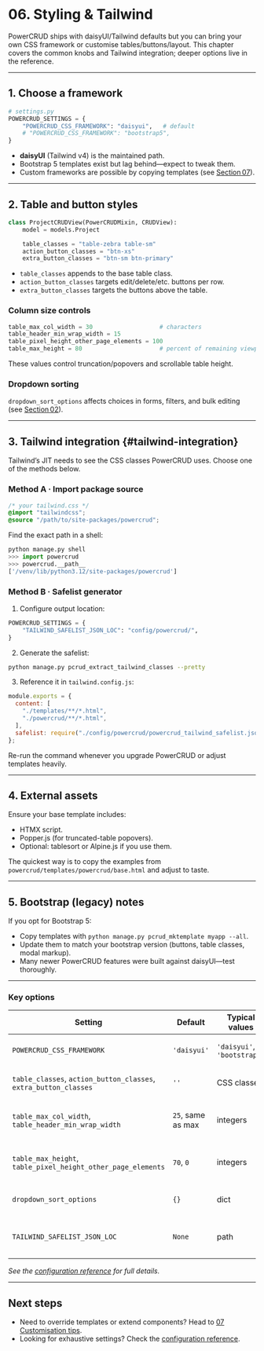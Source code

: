 # 06. Styling & Tailwind

PowerCRUD ships with daisyUI/Tailwind defaults but you can bring your own CSS framework or customise tables/buttons/layout. This chapter covers the common knobs and Tailwind integration; deeper options live in the reference.

---

## 1. Choose a framework

```python
# settings.py
POWERCRUD_SETTINGS = {
    "POWERCRUD_CSS_FRAMEWORK": "daisyui",   # default
    # "POWERCRUD_CSS_FRAMEWORK": "bootstrap5",
}
```

- **daisyUI** (Tailwind v4) is the maintained path.
- Bootstrap 5 templates exist but lag behind—expect to tweak them.
- Custom frameworks are possible by copying templates (see [Section 07](./07_customisation_tips.md)).

---

## 2. Table and button styles

```python
class ProjectCRUDView(PowerCRUDMixin, CRUDView):
    model = models.Project

    table_classes = "table-zebra table-sm"
    action_button_classes = "btn-xs"
    extra_button_classes = "btn-sm btn-primary"
```

- `table_classes` appends to the base table class.
- `action_button_classes` targets edit/delete/etc. buttons per row.
- `extra_button_classes` targets the buttons above the table.

### Column size controls

```python
table_max_col_width = 30                   # characters
table_header_min_wrap_width = 15
table_pixel_height_other_page_elements = 100
table_max_height = 80                      # percent of remaining viewport
```

These values control truncation/popovers and scrollable table height.

### Dropdown sorting

`dropdown_sort_options` affects choices in forms, filters, and bulk editing (see [Section 02](./02_bulk_edit_sync.md)).

---

## 3. Tailwind integration {#tailwind-integration}

Tailwind’s JIT needs to see the CSS classes PowerCRUD uses. Choose one of the methods below.

### Method A · Import package source

```css
/* your tailwind.css */
@import "tailwindcss";
@source "/path/to/site-packages/powercrud";
```

Find the exact path in a shell:

```python
python manage.py shell
>>> import powercrud
>>> powercrud.__path__
['/venv/lib/python3.12/site-packages/powercrud']
```

### Method B · Safelist generator

1. Configure output location:

```python
POWERCRUD_SETTINGS = {
    "TAILWIND_SAFELIST_JSON_LOC": "config/powercrud/",
}
```

2. Generate the safelist:

```bash
python manage.py pcrud_extract_tailwind_classes --pretty
```

3. Reference it in `tailwind.config.js`:

```javascript
module.exports = {
  content: [
    "./templates/**/*.html",
    "./powercrud/**/*.html",
  ],
  safelist: require("./config/powercrud/powercrud_tailwind_safelist.json"),
};
```

Re-run the command whenever you upgrade PowerCRUD or adjust templates heavily.

---

## 4. External assets

Ensure your base template includes:

- HTMX script.
- Popper.js (for truncated-table popovers).
- Optional: tablesort or Alpine.js if you use them.

The quickest way is to copy the examples from `powercrud/templates/powercrud/base.html` and adjust to taste.

---

## 5. Bootstrap (legacy) notes

If you opt for Bootstrap 5:

- Copy templates with `python manage.py pcrud_mktemplate myapp --all`.
- Update them to match your bootstrap version (buttons, table classes, modal markup).
- Many newer PowerCRUD features were built against daisyUI—test thoroughly.

---

### Key options

| Setting | Default | Typical values | Purpose |
|---------|---------|----------------|---------|
| `POWERCRUD_CSS_FRAMEWORK` | `'daisyui'` | `'daisyui'`, `'bootstrap5'` | Choose the styling stack. |
| `table_classes`, `action_button_classes`, `extra_button_classes` | `''` | CSS classes | Style tables and buttons. |
| `table_max_col_width`, `table_header_min_wrap_width` | `25`, same as max | integers | Control column widths and truncation. |
| `table_max_height`, `table_pixel_height_other_page_elements` | `70`, `0` | integers | Limit table height and scroll behaviour. |
| `dropdown_sort_options` | `{}` | dict | Order entries in dropdowns. |
| `TAILWIND_SAFELIST_JSON_LOC` | `None` | path | Where to write the Tailwind safelist. |

_See the [configuration reference](../reference/config_options.md) for full details._

---

## Next steps

- Need to override templates or extend components? Head to [07 Customisation tips](07_customisation_tips.md).
- Looking for exhaustive settings? Check the [configuration reference](../reference/config_options.md).
